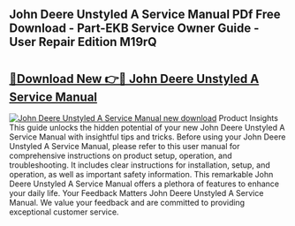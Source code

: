 ## John Deere Unstyled A Service Manual PDf Free Download - Part-EKB Service Owner Guide - User Repair Edition M19rQ

# <h2><a href="http://bc9100.oget.top/?id=John+Deere+Unstyled+A+Service+Manual">🔗Download New 👉🔴 John Deere Unstyled A Service Manual</a></h2>

[![John Deere Unstyled A Service Manual new download](https://i.imgur.com/5g1atiW.png)](http://bc9100.oget.top/?id=John+Deere+Unstyled+A+Service+Manual)
Product Insights This guide unlocks the hidden potential of your new John Deere Unstyled A Service Manual with insightful tips and tricks. Before using your John Deere Unstyled A Service Manual, please refer to this user manual for comprehensive instructions on product setup, operation, and troubleshooting. It includes clear instructions for installation, setup, and operation, as well as important safety information. This remarkable John Deere Unstyled A Service Manual offers a plethora of features to enhance your daily life. Your Feedback Matters John Deere Unstyled A Service Manual. We value your feedback and are committed to providing exceptional customer service.
